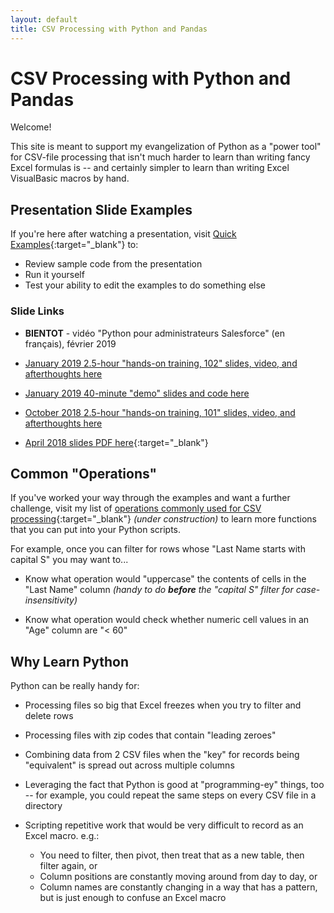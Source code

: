 ```yaml
---
layout: default
title: CSV Processing with Python and Pandas
---
```


# CSV Processing with Python and Pandas

Welcome!

This site is meant to support my evangelization of Python as a "power tool" for CSV-file processing that isn't much harder to learn than writing fancy Excel formulas is -- and certainly simpler to learn than writing Excel VisualBasic macros by hand.

## Presentation Slide Examples

If you're here after watching a presentation, visit [Quick Examples](quickexamples){:target="_blank"} to:

* Review sample code from the presentation
* Run it yourself
* Test your ability to edit the examples to do something else

### Slide Links

* **BIENTOT** - vidéo "Python pour administrateurs Salesforce" (en français), février 2019

* [January 2019 2.5-hour "hands-on training, 102" slides, video, and afterthoughts here](HandsOn201901)

* [January 2019 40-minute "demo" slides and code here](Demo201901)

* [October 2018 2.5-hour "hands-on training, 101" slides, video, and afterthoughts here](HandsOn201810)

* [April 2018 slides PDF here](Presentation201804.pdf){:target="_blank"}

## Common "Operations"

If you've worked your way through the examples and want a further challenge, visit my list of [operations commonly used for CSV processing](commonoperations){:target="_blank"} _(under construction)_ to learn more functions that you can put into your Python scripts.

For example, once you can filter for rows whose "Last Name starts with capital S" you may want to...

* Know what operation would "uppercase" the contents of cells in the "Last Name" column _(handy to do **before** the "capital S" filter for case-insensitivity)_

* Know what operation would check whether numeric cell values in an "Age" column are "< 60"

## Why Learn Python

Python can be really handy for:

* Processing files so big that Excel freezes when you try to filter and delete rows

* Processing files with zip codes that contain "leading zeroes"

* Combining data from 2 CSV files when the "key" for records being "equivalent" is spread out across multiple columns

* Leveraging the fact that Python is good at "programming-ey" things, too -- for example, you could repeat the same steps on every CSV file in a directory

* Scripting repetitive work that would be very difficult to record as an Excel macro.  e.g.:

  * You need to filter, then pivot, then treat that as a new table, then filter again, or
  * Column positions are constantly moving around from day to day, or
  * Column names are constantly changing in a way that has a pattern, but is just enough to confuse an Excel macro

